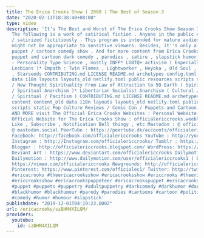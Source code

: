 ```yaml
---
title: The Erica Crooks Show ( 2008 ) The Best of Season 3
date: "2020-02-11T18:38:40+08:00"
type: video
description: 'It’s The Best and Worst of The Erica Crooks Show Season 3 from 2008
  The following is a work of satirical fiction . Anyone in the public eye is parodied
  / satirized fictitiously . This program is intended for mature audiences only which
  might not be appropriate to sensitive viewers. Besides, it''s only a satirical adult
  puppet / cartoon comedy show . And for more content from Erica Crooks - Hilarious
  puppet and cartoon dark comedy , parodies , satire , slapstick humor for adults
  - Personality Type Science , mostly INFP* LGBTQ+ activism ( Especially Transgender
  Lesbians )* Empath : Twin Flames , Lightworker , Heyoka , Old Soul , Indigo / Crystal
  , Starseeds CONTRIBUTING.md LICENSE README.md archetypes config.toml content content_old
  data i18n layouts layouts_old netlify.toml public resources scripts static New Age
  / New Thought Spirituality From Law of Attraction to 5D Earth ( Spiritual Liberation
  / Spiritual Anarchism )* Libertarian Socialist Anarchism ( Cultural / Philosophical
  / Spiritual / Pacifism ) CONTRIBUTING.md LICENSE README.md archetypes config.toml
  content content_old data i18n layouts layouts_old netlify.toml public resources
  scripts static Pop Culture Reviews / Comic Con / Puppets and Cartoon Animation*
  AND MORE visit The Official Erica Crooks Websites : Personal Website : ericacrooks.weebly.com
  Official Website for The Erica Crooks Show : officialericcrooks.weebly.com Also
  Like , Subscribe , Notification Bell thingy , etc Mastodon : @ officialericcrooks
  @ mastodon.social PeerTube : https://peertube.dk/accounts/officialericcrooks/video-channels
  Facebook: http://facebook.com/officialericcrooks YouTube : http://youtube.com/user/officialericcrooks
  Instagram : http://Instagram.com/officialericcrooks/ Tumblr : https://officialericcrooks.tumblr.com/
  Blogger : http://officialericcrooks.blogspot.com/ WordPress: https://officialericcrooks.wordpress.com
  Deviant Art : https://www.deviantart.com/officialericcrooks Dailymotion : http://www.dailymotion.com/user/officialericcrooks
  Dailymotion : http://www.dailymotion.com/user/officialericcrooks1 ( backup ) Vimeo:
  https://vimeo.com/officialericcrooks Newgrounds: http://officialericcrooks.newgrounds.com
  Pinterest: https://www.pinterest.com/officialec1/ Twitter: http://twitter.com/crooks_erica
  #ericacrooks #theericacrooksshow #ericacrooksshow #ericcrooks #theericcrooksshow
  #ericcrooksshow #ericacrookspuppeteer #ericacrookspuppet #ericacrookspuppets #satire
  #puppet #puppets #puppetry #adultpuppetry #darkcomedy #darkhumor #darkhumour #blackcomedy
  #blackhumor #blackhumour #parody #parodies #cartoons #cartoon #politicalsatire #funny
  #comedy #humor #humour #slapstick'
publishdate: "2019-12-01T04:19:23.000Z"
url: /ericacrooks/szBHM4XILQM/
providers:
  youtube:
    id: szBHM4XILQM
---
```

